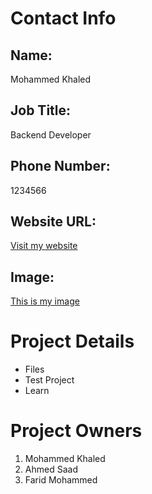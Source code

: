 # Contact Info

## Name:
Mohammed Khaled

## Job Title:
Backend Developer

## Phone Number:
1234566

## Website URL:
[Visit my website](https://mohammedkhaled.com)

## Image:
[This is my image](mohammed-khaled-professional-image.jpg)

# Project Details

- Files
- Test Project
- Learn

# Project Owners

1. Mohammed Khaled
2. Ahmed Saad
3. Farid Mohammed

